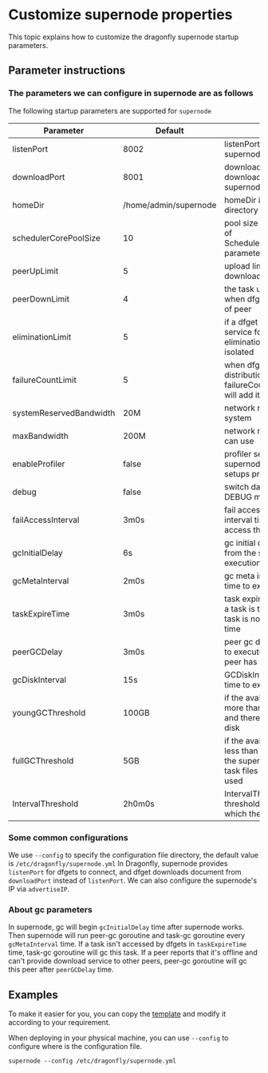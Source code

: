 # Customize supernode properties

This topic explains how to customize the dragonfly supernode startup parameters.

## Parameter instructions

### The parameters we can configure in supernode are as follows

The following startup parameters are supported for `supernode`

| Parameter | Default | Description |
| ------------- | ------------- | ------------- |
| listenPort | 8002 | listenPort is the port that supernode server listens on |
| downloadPort | 8001 | downloadPort is the port for download files from supernode |
| homeDir | /home/admin/supernode | homeDir is the working directory of supernode |
| schedulerCorePoolSize | 10 | pool size is the core pool size of ScheduledExecutorService(the parameter is aborted) |
| peerUpLimit | 5 | upload limit for a peer to serve download tasks |
| peerDownLimit | 4 |the task upload limit of a peer when dfget starts to play a role of peer |
| eliminationLimit | 5 | if a dfget fails to provide service for other peers up to eliminationLimit, it will be isolated |
| failureCountLimit | 5 | when dfget client fails to finish distribution task up to failureCountLimit, supernode will add it to blacklist|
| systemReservedBandwidth | 20M |  network rate reserved for system |
| maxBandwidth | 200M | network rate that supernode can use |
| enableProfiler | false | profiler sets whether supernode HTTP server setups profiler |
| debug | false | switch daemon log level to DEBUG mode |
| failAccessInterval | 3m0s | fail access interval is the interval time after failed to access the URL |
| gcInitialDelay | 6s | gc initial delay is the delay time from the start to the first GC execution |
| gcMetaInterval | 2m0s | gc meta interval is the interval time to execute the GC meta |
| taskExpireTime | 3m0s | task expire time is the time that a task is treated expired if the task is not accessed within the time |
| peerGCDelay | 3m0s | peer gc delay is the delay time to execute the GC after the peer has reported the offline |
| gcDiskInterval | 15s | GCDiskInterval is the interval time to execute GC disk |
| youngGCThreshold | 100GB | if the available disk space is more than YoungGCThreshold and there is no need to GC disk |
| fullGCThreshold | 5GB | if the available disk space is less than FullGCThreshold and the supernode should gc all task files which are not being used |
| IntervalThreshold | 2h0m0s | IntervalThreshold is the threshold of the interval at which the task file is accessed |

### Some common configurations

We use `--config` to specify the configuration file directory, the default value is `/etc/dragonfly/supernode.yml`
In Dragonfly, supernode provides `listenPort` for dfgets to connect, and dfget downloads document from `downloadPort` instead of `listenPort`.
We can also configure the supernode's IP via `advertiseIP`.

### About gc parameters

In supernode, gc will begin `gcInitialDelay` time after supernode works.
Then supernode will run peer-gc goroutine and task-gc goroutine every  `gcMetaInterval` time.
If a task isn't accessed by dfgets in `taskExpireTime` time, task-gc goroutine will gc this task.
If a peer reports that it's offline and can't provide download service to other peers, peer-gc goroutine will gc this peer after `peerGCDelay` time.

## Examples

To make it easier for you, you can copy the [template](supernode_config_template.yml) and modify it according to your requirement.

When deploying in your physical machine, you can use `--config` to configure where is the configuration file.

```ssh
supernode --config /etc/dragonfly/supernode.yml
```